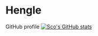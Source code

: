 # Hengle
GitHub profile
[![Sco's GitHub stats](https://github-readme-stats.vercel.app/api?username=Scodive)](https://github.com/anuraghazra/github-readme-stats)
